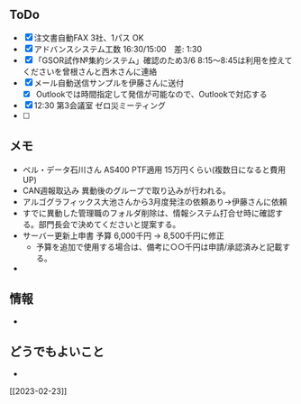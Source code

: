 ## ToDo
- [x] 注文書自動FAX 3社、1パス OK
- [x] アドバンスシステム工数 16:30/15:00　差: 1:30
- [x] 「GSOR試作№集約システム」確認のため3/6 8:15～8:45は利用を控えてくださいを曾根さんと西木さんに連絡
- [x] メール自動送信サンプルを伊藤さんに送付
	- [x] Outlookでは時間指定して発信が可能なので、Outlookで対応する
- [x] 12:30 第3会議室 ゼロ災ミーティング
- [ ] 


## メモ
- ベル・データ石川さん AS400 PTF適用 15万円くらい(複数日になると費用UP)
- CAN週報取込み 異動後のグループで取り込みが行われる。
- アルゴグラフィックス大池さんから3月度発注の依頼あり→伊藤さんに依頼
- すでに異動した管理職のフォルダ削除は、情報システム打合せ時に確認する。部門長会で決めてくださいと提案する。
- サーバー更新上申書 予算 6,000千円 → 8,500千円に修正
	- 予算を追加で使用する場合は、備考に○○千円は申請/承認済みと記載する。
- 


## 情報
- 


## どうでもよいこと
- 


[[2023-02-23]]

